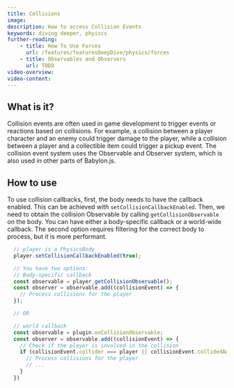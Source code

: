```yaml
---
title: Collisions
image: 
description: How to access Collision Events
keywords: diving deeper, phyiscs
further-reading:
    - title: How To Use Forces
      url: /features/featuresDeepDive/physics/forces
    - title: Observables and Observers
      url: TODO 
video-overview:
video-content:
---
```


## What is it?

Collision events are often used in game development to trigger events or reactions based on collisions. For example, a collision between a player character and an enemy could trigger damage to the player, while a collision between a player and a collectible item could trigger a pickup event. The collision event system uses the Observable and Observer system, which is also used in other parts of Babylon.js.

## How to use

To use collision callbacks, first, the body needs to have the callback enabled. This can be achieved with `setCollisionCallbackEnabled`. Then, we need to obtain the collision Observable by calling `getCollisionObservable` on the body. You can have either a body-specific callback or a world-wide callback. The second option requires filtering for the correct body to process, but it is more performant.

```javascript
  // player is a PhysicsBody 
  player.setCollisionCallbackEnabled(true);

  // You have two options:
  // Body-specific callback
  const observable = player.getCollisionObservable();
  const observer = observable.add((collisionEvent) => {
    // Process collisions for the player
  });

  // OR

  // world callback
  const observable = plugin.onCollisionObservable;
  const observer = observable.add((collisionEvent) => {
    // Check if the player is involved in the collision
    if (collisionEvent.collider === player || collisionEvent.collidedAgainst === player) {
      // Process collisions for the player
      // ...
    } 
  })
```
